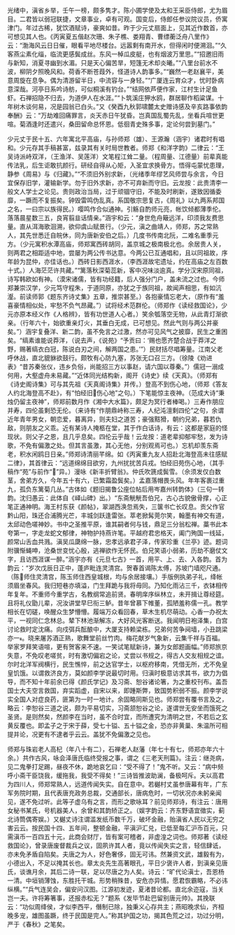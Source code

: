 <!-- { "loadSidebar": true } -->
光绪中，滇省乡举，壬午一榜，颇多隽才。陈小圃学使及太和王采臣侍郎，尤为眉目。二君皆以弱冠联捷，文章事业，卓有可观。国变后，侍郎任参议院议员，侨寓津门。年过古稀，犹饮酒赋诗，豪爽如昔。昨于少元丈扇面上，见其近作数首，亦可想见其人也。《丙寅夏五偕赵次珊、朱子樵、娄翔青、曹缥蘅泛舟八里作》云：“渤海风云日日催，眼看平地尽楼台。远嚣剩有南开水，但得闲时便溯洄。”“久客燕尘素化缁，临流更感鬓成丝。东风一棹瓜皮艇，也有烟波万里思。”“招邀旧雨与新知，消夏寻幽到水湄。只是天心偏苦旱，短篷无术却炎曦。”“八里台前水不波，柳阴夕照晚风和。荷香不断苍葭外，怪道诗人韵事多。”“巍然一老赵襄平，美意周旋在息争。偶为清游留半日，中流容与一身轻。”“广厦连云育众才，忧时卧病意深哉。河亭日系吟诗舫，可似桐溪有钓台。”“结网依芦便作家，江村生计足鱼虾。石禅招隐不归去，为道伊人在水涯。”“卜筑溪庄狎水鸥，群居聊作稻粱谋。十年树木谈何易，况是园翁已白头。”又《癸酉九秋郭啸麓太史赠诗感及辛亥路事依韵奉酬》云：“万劫难回痛罪言，炎天赤日午犹昏。岂真国乱蜀先乱，坐看兵喧世更喧。菊酒逢时还遣兴，桑田留命总怀恩。低徊青史殊多事，定论何尝到墓门。”

少元丈于民十五、六年寓北平高庙，与孙师郑（雄）、王源瀚（涵宇）诸君时有唱和。少元存其手稿甚富，兹录其有关时局世教者。师郑《和洋字韵》二律云：“王吴诗派峙双洋，（王渔洋、吴莲洋）文笔程江耸二量。（程周量、江德量）前辈真能传法乳，后生讵敢抗颜行。研经自得从心矩，入圣宜求换骨方。悟得屯蒙忧患理，静参《周易》与《归藏》。”“不须旧外别求新，（光绪季年缪艺风师尝与余言，今日宜保存旧学，灌输新学。勿于旧外求新，亦不可弃新而守旧。云龙按：此贵清李一般文人学士之论见。贵则政治当局，过于顽锢守旧，不能及时刷新，遂致因循委靡，一蹶而不复振矣。钟毁雷鸣伪乱真。系国敬宗思复古，《周礼》以九两系邦国之名，一曰宗以族得民。）嘤鸣作合似通神。引觞自酌师元亮，帐饮倾都薄季伦。落落晨星数三五，良宵翦韭话情亲。”涵宇和云：“身世危舟簸远洋，印须我友费思量。直从洱海歌洄溯，欲仰虞山赋景行。（少元，滇之曲靖人，师郑，苏之常熟人，其先世悉迁自皖休，同为唐新安伯之后。）几度书传南北阮，二难名重季元方。（少元寓积水潭高庙，师郑寓西砖胡同，盖京城之极南极北也。余居贵人关，则两君之相距适中地，尝屡为两公传书达意。今两公已互通唱和，且以同祖故，序年龄为昆仲，亦佳话也。）西砖日影西涯水，（李西涯故宅遗址，约在高庙之左百数十式。）人海茫茫许共藏。”“篱落秋深菊蕊新，客中况味淡逾真。学分汉宋原同祖，诗写韩欧如有神。（漠宋诸儒，皆有功经籍，后人强分门户，盖未流之过也。今师郑兼崇汉学，少元笃守程朱，于道同原，亦犹之于族同祖，故闻声相思，有如沆瀣。前读师郭《题东齐诗丈集》五章，推崇甚至。）各抱豪情忘老大，（原作有“羞喜豪情相似处，牢愁不负气昂藏。”）试将经术范群伦。（师郑作《读经救国论》，少元亦原本经义作《人格辨》，皆有功世道人心者。）笑余瓠落空无物，从此青灯渐欲亲。（行年六十，始欲重亲灯火，其垂白无成，已可想见。然此气则与两公并豪矣。”）涵宇复叠洋、新二韵，虽不免言之过激，然亦可见风气之披靡，民生之重困矣。“缟素谁能说莽洋，（说去声，《说苑》“予贡曰：‘赐也愿齐楚合战于莽洋之野，赐著缟衣白冠，陈说白刃之间，解两国之患。’”）民财括尽唱筹量。江南父老呼休战，直北貔貅欲鼓行。颇牧有心防九塞，苏张无口召三方。（徐陵《劝进表》“昔苏秦张仪，违乡负俗，尚能招三方以事赵，请六国以尊秦。”）儒冠一溺成何用，大壑虚舟未易藏。”“近体同光结构新，阁开《诗史》续《天真》。（师郑有《诗史阁诗集》可与其先祖《天真阁诗集》并传。）登高不到伤心地，（师郑《答友人约北海登高不赴》，有“怕经旧伤心地”之句。）下笔能惊主夜神。（范成大诗“秉烛仍留主夜神”，师郑前数月作《湘中大水篇》，颇足为冥行者棒喝。）三寿作朋应并寿，四伦虽剩恐无伦。（来诗有“作朋鼎峙称三寿，人纪沌澶剩四伦”之句，余谓近年青年男女，朝恋爱，暮离异，则夫妇之道苦；豪强黠猾，朝约兄弟，暮若仇敌，则朋友之义乖。近有某诗人掩柩在堂，其于作白话诗，有云：这都是家庭的怪现状。则父子之恩，且几乎息矣。四伦云乎哉！云龙按：道老辈抑郁牢愁，发为诗歌，不免有偏激之处。但其言虽激，其心无他，分别观焉可也。）忘机却羡东斋老，积水闲鸥日日亲。”师郑诗清丽芊绵。如《丙寅重九友人招赴北海登高未往感赋二律》，其首律云：“远道绵绵目欲穷，九州扰扰苦兵戎。怕经旧苑伤心地，（其手稿作“苑”与前作“”异。）漫咏《新丰折臂翁》。仲氏吹篪成鬓雪。（佘须发仅白数茎，舍弟方久，今年五十有六，已繁霜盈鬓矣。）孟嘉落帽畏头风。年年客裹过重九，孤负东篱菊几丛。”古体如《题旧揭鲁公座位帖后用岑嘉州转韵体》（三句一转韵。沈归愚云：此体自《峄山碑》出。）“东斋觥觥吾伯兄，古心古貌傲骨撑，心正笔正通神明。海王村东获《颜帖》，翠湖西涣忽焉失，三箧书亡长叹息。贡父作官黔山阳，珠还合浦腾光芒，丰城剑跃逢雷张。萃老掀髯莞尔笑，翰墨有神交有道，太邱动色嗟神妙。书中之圣推平原，谁其嗣者何与钱，鼎足三分翁松禅。藁书此本夸第一，字走龙蛇文郁律，神物护持燕许笔。平越府君忠格天，阖门殉国一线延，颜常山舌血共溅。滇吴瓜瓞绵一脉，忠孝远承君子泽，传家珍重《兰亭》迹。题词附骥惭蝇呻，沧桑世变忧心殷，逃禅欲作无怀民。伯兄笑语小弱弟，历劫不磨仗文字，且访西涯谋一醉。”涵宇亦有《元旦七古》一首，用平、上、去、入各韵。首为韵云：“岁次戊辰日正中，蓬庐毗连灵清宫。贺春首谒陈太傅，苏坡门墙咫尺通。（陈师住灵清宫，陈玉师住西皇城根，均与余居接壤。）手版例执弟子礼，绛帐须眉坐春风。我归短巷亦填溢，门生拜跪与我将毋同。乃知化雨沾三千，衣钵相传年复年。不重师今重学古，名教纲常追前贤。春明庠序纵林立，未开揖让尊经筵。且将礼仪勖儿辈，况汝讲堂早巳衔三鲈。昔年曾慕下帷董，孤陋羞称儒一孔。教学相长在切磋，唤醒众生梦懵懵。履端万众看回春，草木生机尽萌动。心香一办祝太平，一视同仁念林总。辇下林池渐解冻，大好风光客断送。我闻明日袍泽集，白宫讨论救时定沈痛。向戍弭兵酝酿中，大厦支持赖梁栋。兄弟何苦争阋墙，小丑跳梁亦一。晓来屠苏酒正熟，歌舞堂前丝竹肉。梅花献岁气象新，云集千祥与百福。举家罗拜笑语喧，更有贺客来不速。一笑试笔赋新诗，兼为女郎题画幅。”师郑旅京失意，不免叹老嗟贫，时有激切偏宕之论，丈尝以书规之，得古人交友相规之谊。尔时北洋军阀横行，民生憔悴，前之达官学士，以枢府移南，凭借无所，尤不免皇皇饥饿。以谓救济良方，莫如颜李学说最切时用。归滇时极意访求其书，欲力为倡导，而不知十年前余已得《颜氏学记》及习斋、恕谷诸论箸，为之重校刊布。盖吾国士大夫空言救国，弃实蹈虚，自宋以来，即踵斯弊，致国势积弱不振。颜李学说实全国人对症良药，匪第为一时一地计。余固略同斯见也。师郑尝有覆书言及之，略云：李恕谷三道之说，颇为平易切实，习斋颔恕谷之论，遂谓世无安坐而饿死之圣贤。是则然矣，然颜李在当时，虽不合时宜，而所遭究为清明之世，不若后之玄黄反覆也。即孟子之于宋于薛，受七十镒、五十镒之金，恐亦非黄巢、朱温所可相提并论，况更有不逮者乎云云。盖犹不免偏激之见也。

师郑与珠岩老人高杞（年八十有二），石禅老人赵藩（年七十有七，师郑亦年六十余。）共作古风，咏会泽唐氏临终受报之事，谓之《三老天刑篇》。注云：继尧病，见二鬼拳打足踢，昼夜不休，跪地哀乞曰：“受不得了！”鬼不听。又云：“病中频呼小斋干臣饶我，缓拖我，我受不得矣！”三诗皆推波助澜，备极呵斥。夫以高君为四川人，师郑常熟人，远道传闻失实。自在意中。若樾村丈虽参唐幕有年，广东军务院时期，且代表唐充政务总裁，交通部长，唐病危时，一切状况亦未躬亲闻见，遂不免过听。此等子虚乌有之言，而形之歌咏耳？前见师郑诗，有注云：唐用女秘书某氏，号机器美人，余曾和其韵矫正之。（娱字韵云：齐东野语宜徵实，蓟北诗筒偶寄娱。）又樾丈诗注谓滥发纸币数千万，破坏金融，贻滇省人民以无穷之害云云。按民国十四、五年间，整顿金融，平滇沪汇兑，已低至每汇沪币百元，只需滇币一百四五十元，此商会财厅，皆有案可稽者，非虚湟之词也。师郑著《读经救国论》，曾录唐废督裁兵之议，固夙许其人者，竟以传闻失实之言，轻信肆诋，亦未免矛盾自陷矣。夫唐之为人，好色奢侈，固无可讳。然兼资文武，雄毅有为，小德出入，不足以掩其长也。章太炎先生高著眼孔，平日少褒许人者，到滇亲见唐氏，谈谯月余，其后二诗一联，足以尽唐之为人矣。诗云：“旷代论滇士，吾恩杨一清。中垣销薄蚀，东胜托干城。形势稍殊昔，安危亦异情。愿君恢霸略，不必讳纵横。”“兵气连吴会，偏安问汉图。江源初发迹，夏渚昔论都。直北余迩寇，当关岂一夫。许将筹箸事，还报赤松无？”题系《发毕节赴巴留别唐元帅》。其挽联云：“功似周绛侯，才似李西平，僭制已除，独秉义心存共主；燕昭晚求仙，齐桓晚多宠，雄图虽蹶，终于民国是完人。”称其护国之功，揭其色荒之过，功过分明，严于《春秋》之笔矣。

